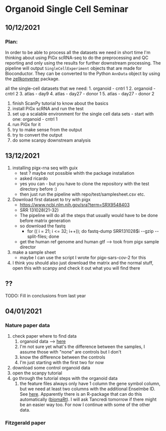 # Organoid Single Cell Seminar

## 10/12/2021
### Plan:
In order to be able to process all the datasets we need in short time I'm thinking about using PiGx scRNA-seq
to do the preprocessing and QC reporting and only using the results for further downstream processing. The pipeline will
output `SingleCellExperiment` objects that are made for Bioconductor. They can be converted to the Python `AnnData` object
by using the [zellkonverter](https://bioconductor.org/packages/devel/bioc/vignettes/zellkonverter/inst/doc/zellkonverter.html)
package.

all the single-cell datasets that we need:
    1. organoid - cntrl 1
    2. organoid - cntrl 2
    3. atlas - day9
    4. atlas - day27 - donor 1
    5. atlas - day27 - donor 2

1. finish ScanPy tutorial to know about the basics
2. install PiGx scRNA and run the test
3. set up a scalable environment for the single cell data sets - start with one: organoid - cntrl 1
4. run PiGx for it
5. try to make sense from the output
6. try to convert the output
7. do some scanpy downstream analysis

## 13/12/2021

1. installing pigx-rna seq with guix  
    - test ? maybe not possible whith the package installation  
    - asked ricardo
    - yes you can - but you have to clone the repository with the test directory before :) 
    - then just run the pipeline with repo/test/samplesheet.csv etc.
2. Download first dataset to try with pigx  
    - https://www.ncbi.nlm.nih.gov/sra?term=SRX9548403  
    - SRR 131028(21-32)
    - The pipeline will do all the steps that usually would have to be done before matrix generation  
    - so download the fastq  
      * for (( i = 21; i <= 32; i++)); do fastq-dump SRR131028$i --gzip --split-files; done
    - get the human ref genome and human gtf --> took from pigx sample director
3. make a sample sheet 
    - maybe I can use the script I wrote for pigx-sars-cov-2 for this
4. I think you should also just download the matrix and the normal stuff, open this with scanpy and check it out what you will find there

## ?? 

TODO: Fill in conclusions from last year

## 04/01/2021 
### Nature paper data
1. check paper where to find data
   1. organoid data --> [here](https://www.ebi.ac.uk/arrayexpress/experiments/E-MTAB-10283/samples/)  
   2. I'm not sure yet what's the difference between the samples, I assume those with "none" are controls but I don't
   3. know the difference between the controls
   4. I'm just starting with the first two for now
2. download some control organoid data
3. open the scanpy tutorial
4. go through the tutorial steps with the organoid data
   1. the feature files always only have 1 column the gene symbol column, but we need at least two columns with the 
   additional Enselmbe ID. See [here](https://github.com/theislab/scanpy/issues/2053). Apparently there is an R-package
   that can do this automatically ([biomaRt](https://bioinformatics.stackexchange.com/questions/5229/converting-gene-symbol-to-ensembl-id-in-r)). 
   I will ask Tancredi tomorrow if there might be an easier way too. For now I continue with some of the other data.  

### Fitzgerald paper


